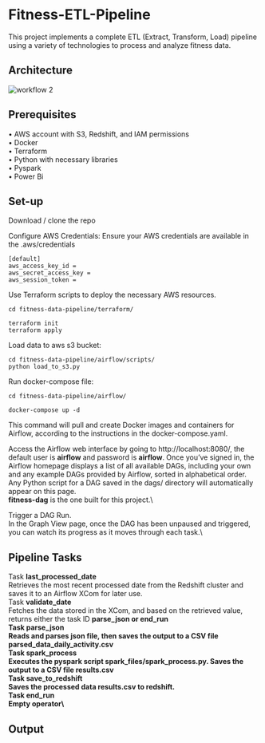 # Fitness-ETL-Pipeline
This project implements a complete ETL (Extract, Transform, Load) pipeline using a variety of technologies to process and analyze fitness data.

## Architecture
![workflow 2](https://github.com/user-attachments/assets/29db6618-44cd-45a4-a592-0b7c4a9a4a69)

## Prerequisites
• AWS account with S3, Redshift, and IAM permissions \
• Docker \
• Terraform \
• Python with necessary libraries \
• Pyspark \
• Power Bi

## Set-up
Download / clone the repo

Configure AWS Credentials: Ensure your AWS credentials are available in the .aws/credentials
```
[default]
aws_access_key_id = 
aws_secret_access_key = 
aws_session_token = 
```

Use Terraform scripts to deploy the necessary AWS resources.
```
cd fitness-data-pipeline/terraform/
```
```
terraform init
terraform apply
```

Load data to aws s3 bucket:
```
cd fitness-data-pipeline/airflow/scripts/
python load_to_s3.py
```

Run docker-compose file:
```
cd fitness-data-pipeline/airflow/
```
```
docker-compose up -d
```
This command will pull and create Docker images and containers for Airflow, according to the instructions in the docker-compose.yaml.

Access the Airflow web interface by going to http://localhost:8080/, the default user is <b>airflow</b> and password is <b>airflow</b>.
Once you’ve signed in, the Airflow homepage displays a list of all available DAGs, including your own and any example DAGs provided by Airflow, sorted in alphabetical order. Any Python script for a DAG saved in the dags/ directory will automatically appear on this page.\
<b>fitness-dag</b> is the one built for this project.\

Trigger a DAG Run.\
In the Graph View page, once the DAG has been unpaused and triggered, you can watch its progress as it moves through each task.\

## Pipeline Tasks
Task <b>last_processed_date</b>\
Retrieves the most recent processed date from the Redshift cluster and saves it to an Airflow XCom for later use.\
Task <b>validate_date</b>\
Fetches the data stored in the XCom, and based on the retrieved value, returns either the task ID <b>parse_json<b/> or <b>end_run</b>\
Task <b>parse_json</b>\
Reads and parses json file, then saves the output to a CSV file <b>parsed_data_daily_activity.csv</b>\
Task <b>spark_process</b>\
Executes the pyspark script <b>spark_files/spark_process.py</b>. Saves the output to a CSV file <b>results.csv</b>\
Task <b>save_to_redshift</b>\
Saves the processed data <b>results.csv</b> to redshift.\
Task <b>end_run</b>\
Empty operator\

## Output


